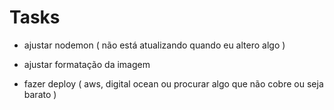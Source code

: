 # Tasks

- ajustar nodemon ( não está atualizando quando eu altero algo )
- ajustar formatação da imagem

- fazer deploy ( aws, digital ocean ou procurar algo que não cobre ou seja barato )

